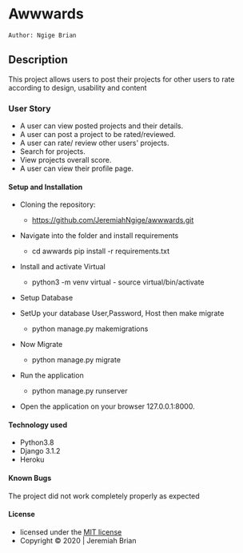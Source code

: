 # Awwwards

    Author: Ngige Brian

## Description

This project allows users to post their projects for other users to rate according to design, usability and content

### User Story

* A user can view posted projects and their details.
* A user can post a project to be rated/reviewed.
* A user can rate/ review other users' projects.
* Search for projects.
* View projects overall score.
* A user can view their profile page.

#### Setup and Installation

* Cloning the repository:
  * <https://github.com/JeremiahNgige/awwwards.git>

* Navigate into the folder and install requirements
  * cd awwards pip install -r requirements.txt

* Install and activate Virtual
  * python3 -m venv virtual - source virtual/bin/activate  

* Setup Database
* SetUp your database User,Password, Host then make migrate
  * python manage.py makemigrations

* Now Migrate
  * python manage.py migrate

* Run the application
  * python manage.py runserver

* Open the application on your browser 127.0.0.1:8000.

#### Technology used

* Python3.8
* Django 3.1.2
* Heroku

#### Known Bugs

The project did not work completely properly as expected

#### License

* licensed under the [MIT license](LICENSE)
* Copyright &copy; 2020 | Jeremiah Brian
